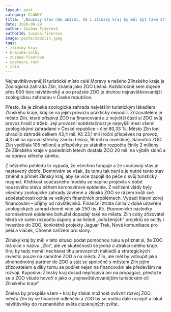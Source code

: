 ```yaml
---
layout: post
category: CLANKY
title: '„Nouzový stav nám ukázal, že i Zlínský kraj by měl být také zřizovatelem ZOO Lešná“, tvrdí zlínská zastupitelka, Zuzana Fišerová'
date: 2020-09-29
author: Zuzana Fišerová
authorId: zuzana.fiserova
image: posts/zoozlin.jpeg
tags: 
- zlinsky-kraj
- krajske-volby
- zuzana-fiserova
- cestovni-ruch
- zlin
---
```


Nejnavštěvovanější turistické místo celé Moravy a našeho Zlínského kraje je Zoologická zahrada Zlín, známá jako ZOO Lešná. Každoročně sem dojede přes 600 tisíc návštěvníků a po pražské ZOO je druhou nejnavštěvovanější zoologickou zahradou v České republice. 

Přesto, že je zlínská zoologická zahrada největším turistickým lákadlem Zlínského kraje, kraj se na jejím provozu prakticky nepodílí. Zřizovatelem je město Zlín, které přispívá ZOO na financování a z největší části si ZOO svůj provoz hradí z tržeb. Její provozní soběstačnost je nejvyšší mezi všemi zoologickými zahradami v České republice – činí 80,33 %. Město Zlín loni uhradilo zahradě celkem 43,4 mil. Kč 23,1 mil (roční příspěvek na provoz, 4,3 mil na opravu střechy zámku Lešná, 16 mil na investice). Samotná ZOO Zlín vydělala 105 milionů a příspěvky ze státního rozpočtu činily 2 miliony. Ze Zlínského kraje v posledních letech dostala ZOO 20 mil. na výběh slonů a na opravu střechy zámku. 

Z běžného pohledu to vypadá, že všechno funguje a že současný stav je nastavený dobře. Domnívám se však, že tomu tak není a je nutné tento stav změnit a přimět Zlínský kraj, aby se více zapojil do péče o svůj turistický magnet. Křehkost současného modelu se naplno projevila v době nouzového stavu během koronavirové epidemie. Z nařízení vlády byly všechny zoologické zahrady zavřené a zlínská ZOO se rázem kvůli své soběstačnosti ocitla ve velkých finančních problémech. Vypadl hlavní zdroj financování – příjmy od návštěvníků. Finanční ztráta činila v době uzavření zoologických zahrad denně více jak 250 tis. Kč. Ekonomické následky koronavirové epidemie bohužel dopadají také na města. Zlín coby zřizovatel hledá ve svém rozpočtu úspory a na listině „odložených“ projektů se ocitly i investice do ZOO, konkrétně projekty Jaguar Trek, Nová komunikace pro pěší a vláček, Chovné zařízení pro slony. 

Zlínský kraj by měl v této situaci podat pomocnou ruku a přiznat si, že ZOO má sice v názvu „Zlín“, ale ve skutečnosti se jedná o atrakci celého kraje. Kraj by tedy neměl nechávat tíhu provozních nákladů a strategických investic pouze na samotné ZOO a na městu Zlín, ale měl by vstoupit jako plnohodnotný partner do ZOO a stát se společně s městem Zlín jejím zřizovatelem a díky tomu se podílet nejen na financování ale především na rozvoji. Kupodivu Zlínský kraj dosud nepřispívá ani na propagaci, přestože se o ZOO všude hovoří o jako o „nejnavštěvovanějším turistickém cíli Zlínského kraje“. 

Změna by prospěla všem – kraj by získal možnost ovlivnit rozvoj ZOO, městu Zlín by se finančně odlehčilo a ZOO by se mohla dále rozvíjet a lákat návštěvníky do rozmanitého světa cizokrajných zvířat.
